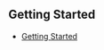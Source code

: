 ## Getting Started 
* [Getting Started](https://github.com/filipbranchetti/MigrationManager.Episerver/blob/master/docs/getting-started.md)
